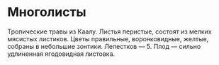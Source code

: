 # Многолисты

Тропические травы из Каалу. Листья перистые, состоят из мелких мясистых листиков. Цветы правильные, воронковидные,
желтые, собраны в небольшие зонтики. Лепестков — 5. Плод — сильно удлиненная ягодовидная листовка.
